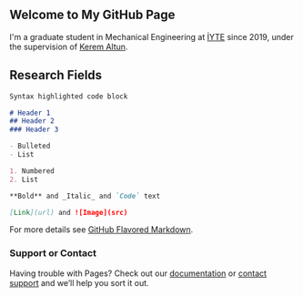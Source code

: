 ## Welcome to  My GitHub Page

I'm a graduate student in Mechanical Engineering at [İYTE](https://iyte.edu.tr/) since 2019, under the supervision of [Kerem Altun](http://web.iyte.edu.tr/~keremaltun/).

## Research Fields 


```markdown
Syntax highlighted code block

# Header 1
## Header 2
### Header 3

- Bulleted
- List

1. Numbered
2. List

**Bold** and _Italic_ and `Code` text

[Link](url) and ![Image](src)
```

For more details see [GitHub Flavored Markdown](https://guides.github.com/features/mastering-markdown/).

### Support or Contact

Having trouble with Pages? Check out our [documentation](https://docs.github.com/categories/github-pages-basics/) or [contact support](https://support.github.com/contact) and we’ll help you sort it out.
